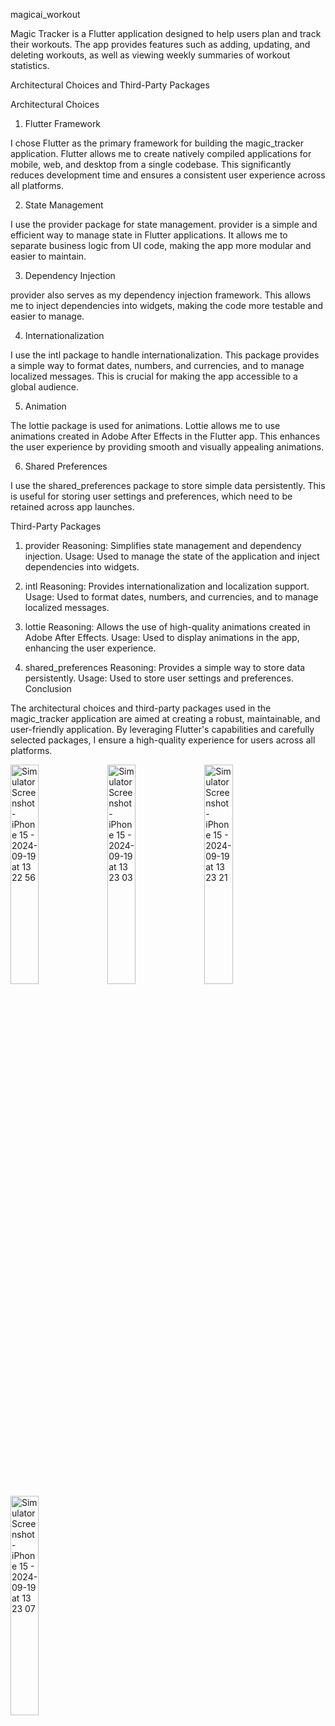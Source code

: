 magicai_workout

Magic Tracker is a Flutter application designed to help users plan and track their workouts. The app provides features such as adding, updating, and deleting workouts, as well as viewing weekly summaries of workout statistics.

Architectural Choices and Third-Party Packages

Architectural Choices

1. Flutter Framework

I chose Flutter as the primary framework for building the magic_tracker application. Flutter allows me to create natively compiled applications for mobile, web, and desktop from a single codebase. This significantly reduces development time and ensures a consistent user experience across all platforms.

2. State Management

I use the provider package for state management. provider is a simple and efficient way to manage state in Flutter applications. It allows me to separate business logic from UI code, making the app more modular and easier to maintain.

3. Dependency Injection

provider also serves as my dependency injection framework. This allows me to inject dependencies into widgets, making the code more testable and easier to manage.

4. Internationalization

I use the intl package to handle internationalization. This package provides a simple way to format dates, numbers, and currencies, and to manage localized messages. This is crucial for making the app accessible to a global audience.

5. Animation

The lottie package is used for animations. Lottie allows me to use animations created in Adobe After Effects in the Flutter app. This enhances the user experience by providing smooth and visually appealing animations.

6. Shared Preferences

I use the shared_preferences package to store simple data persistently. This is useful for storing user settings and preferences, which need to be retained across app launches.

Third-Party Packages

1. provider
Reasoning: Simplifies state management and dependency injection.
Usage: Used to manage the state of the application and inject dependencies into widgets.


2. intl
Reasoning: Provides internationalization and localization support.
Usage: Used to format dates, numbers, and currencies, and to manage localized messages.


3. lottie
Reasoning: Allows the use of high-quality animations created in Adobe After Effects.
Usage: Used to display animations in the app, enhancing the user experience.


4. shared_preferences
Reasoning: Provides a simple way to store data persistently.
Usage: Used to store user settings and preferences.
Conclusion

The architectural choices and third-party packages used in the magic_tracker application are aimed at creating a robust, maintainable, and user-friendly application. By leveraging Flutter's capabilities and carefully selected packages, I ensure a high-quality experience for users across all platforms.


<img src="https://github.com/user-attachments/assets/c8f1530d-32cd-466c-a115-788c8fb82e3d" alt="Simulator Screenshot - iPhone 15 - 2024-09-19 at 13 22 56" style="width:30%;">

<img src="https://github.com/user-attachments/assets/8637450b-78a5-48f4-bbb2-4f30eb4b5528" alt="Simulator Screenshot - iPhone 15 - 2024-09-19 at 13 23 03" style="width:30%;">

<img src="https://github.com/user-attachments/assets/8f9e3cee-6176-49b4-8b9e-2707f1253d52" alt="Simulator Screenshot - iPhone 15 - 2024-09-19 at 13 23 21" style="width:30%;">

<img src="https://github.com/user-attachments/assets/8d513a82-8407-46fb-ab5b-f44f4b46e96f" alt="Simulator Screenshot - iPhone 15 - 2024-09-19 at 13 23 07" style="width:30%;">


